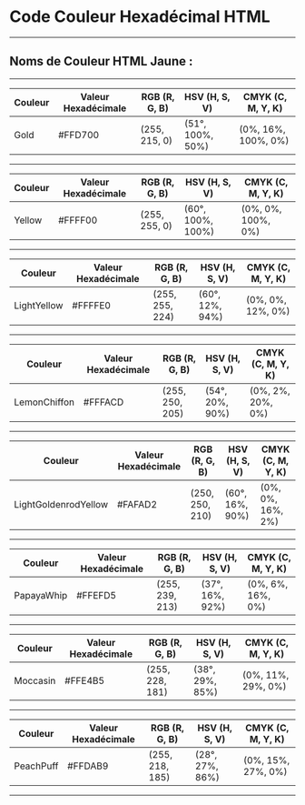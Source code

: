 # **Code Couleur Hexadécimal HTML**

---

## **Noms de Couleur HTML Jaune :**

---

| Couleur | Valeur Hexadécimale | RGB (R, G, B)    | HSV (H, S, V)      | CMYK (C, M, Y, K)  |
|---------|----------------------|------------------|--------------------|--------------------|
| Gold    | #FFD700              | (255, 215, 0)    | (51°, 100%, 50%)   | (0%, 16%, 100%, 0%)|

---

| Couleur | Valeur Hexadécimale | RGB (R, G, B)    | HSV (H, S, V)      | CMYK (C, M, Y, K)  |
|---------|----------------------|------------------|--------------------|--------------------|
| Yellow  | #FFFF00              | (255, 255, 0)    | (60°, 100%, 100%)  | (0%, 0%, 100%, 0%) |

---

| Couleur     | Valeur Hexadécimale | RGB (R, G, B)    | HSV (H, S, V)      | CMYK (C, M, Y, K)  |
|-------------|----------------------|------------------|--------------------|--------------------|
| LightYellow | #FFFFE0              | (255, 255, 224)  | (60°, 12%, 94%)    | (0%, 0%, 12%, 0%)  |

---

| Couleur      | Valeur Hexadécimale | RGB (R, G, B)    | HSV (H, S, V)      | CMYK (C, M, Y, K)  |
|--------------|----------------------|------------------|--------------------|--------------------|
| LemonChiffon | #FFFACD              | (255, 250, 205)  | (54°, 20%, 90%)    | (0%, 2%, 20%, 0%)  |

---

| Couleur                | Valeur Hexadécimale | RGB (R, G, B)    | HSV (H, S, V)      | CMYK (C, M, Y, K)  |
|------------------------|----------------------|------------------|--------------------|--------------------|
| LightGoldenrodYellow   | #FAFAD2              | (250, 250, 210)  | (60°, 16%, 90%)    | (0%, 0%, 16%, 2%)  |

---

| Couleur    | Valeur Hexadécimale | RGB (R, G, B)    | HSV (H, S, V)      | CMYK (C, M, Y, K)  |
|------------|----------------------|------------------|--------------------|--------------------|
| PapayaWhip | #FFEFD5              | (255, 239, 213)  | (37°, 16%, 92%)    | (0%, 6%, 16%, 0%)  |

---

| Couleur  | Valeur Hexadécimale | RGB (R, G, B)    | HSV (H, S, V)      | CMYK (C, M, Y, K)  |
|----------|----------------------|------------------|--------------------|--------------------|
| Moccasin | #FFE4B5              | (255, 228, 181)  | (38°, 29%, 85%)    | (0%, 11%, 29%, 0%) |

---

| Couleur   | Valeur Hexadécimale | RGB (R, G, B)    | HSV (H, S, V)      | CMYK (C, M, Y, K)  |
|-----------|----------------------|------------------|--------------------|--------------------|
| PeachPuff | #FFDAB9              | (255, 218, 185)  | (28°, 27%, 86%)    | (0%, 15%, 27%, 0%) |

---

